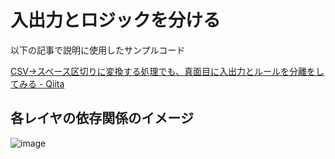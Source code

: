 # 入出力とロジックを分ける

以下の記事で説明に使用したサンプルコード

[CSV→スペース区切りに変換する処理でも、真面目に入出力とルールを分離をしてみる \- Qiita](https://qiita.com/jnuank/items/bbd46f5868d2ca723aa6)


## 各レイヤの依存関係のイメージ

![image](https://user-images.githubusercontent.com/33717710/96805021-8fa52680-144b-11eb-9c72-a5d32edd4def.png)

